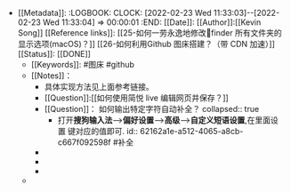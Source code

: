 - [[Metadata]]:
  :LOGBOOK:
  CLOCK: [2022-02-23 Wed 11:33:03]--[2022-02-23 Wed 11:33:04] =>  00:00:01
  :END:
  [[Date]]:
  [[Author]]:[[Kevin Song]]
  [[Reference links]]: 
  [[25-如何一劳永逸地修改finder 所有文件夹的显示选项(macOS)？]]
  [[26-如何利用Github 图床搭建？（带 CDN 加速）]]
  [[Status]]: [[DONE]]
	- [[Keywords]]: #图床 #github
	- [[Notes]]：
		- 具体实现方法见上面参考链接。
		- [[Question]]:[[如何使用简悦 live 编辑网页并保存？]]
		- [[Question]]： 如何输出特定字符自动补全？
collapsed:: true
			- 打开**搜狗输入法**——>**偏好设置**——>**高级**——>**自定义短语设置**,在里面设置 键对应的值即可.
			  id:: 62162a1e-a512-4065-a8cb-c667f092598f
			  #补全
		-
		-
		-
	-